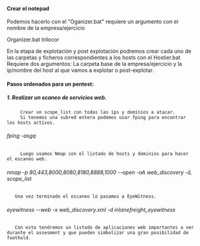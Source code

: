 #### Crear el notepad
Podemos hacerlo con el "Oganizer.bat" requiere un argumento con el nombre de la empresa/ejercicio

Organizer.bat trilocor

En la etapa de explotación y post explotación podremos crear cada uno de las carpetas y ficheros correspondientes a los hosts con el Hostier.bat
Requiere dos argumentos: La carpeta base de la empresa/ejercicio y la ip/nombre del host al que vamos a explotar o post-explotar.

#### Pasos ordenados para un pentest:

##### 1. Realizar un scaneo de servicios web.
         Crear un scope_list con todas las ips y dominios a atacar.
         Si tenemos una subred entera podemos usar fping para encontrar los hosts activos.
###### fping -asgq <rango>  

         Luego usamos Nmap con el listado de hosts y dominios para hacer el escaneo web.

###### nmap -p 80,443,8000,8080,8180,8888,1000 --open -oA web_discovery -iL scope_list

       Una vez terminado el escaneo lo pasamos a EyeWitness.

###### eyewitness --web -x web_discovery.xml -d inlanefreight_eyewitness

       Con esto tendremos un listado de aplicaciones web importantes a ver durante el assesment y que pueden simbolizar una gran posibilidad de foothold.




